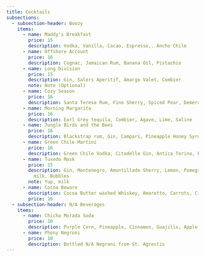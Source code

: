 ```yaml
---
title: Cocktails
subsections:
  - subsection-header: Boozy
    items:
      - name: Maddy's Breakfast
        price: 15
        description: Vodka, Vanilla, Cacao, Espresso,. Ancho Chile
      - name: Offshore Account
        price: 16
        description: Cognac, Jamaican Rum, Banana Oil, Pistachio
      - name: Long Division
        price: 15
        description: Gin, Salers Aperitif, Amargo Valet, Combier
        note: Note (Optional)
      - name: Cozy Season
        price: 16
        description: Santa Teresa Rum, Fino Sherry, Spiced Pear, Demerara, Mole Bitters
      - name: Morning Margarita
        price: 16
        description: Earl Grey tequila, Combier, Agave, Lime, Saline
      - name: Jungle Birds and the Bees
        price: 16
        description: Blackstrap rum, Gin, Campari, Pineapple Honey Syrup, lemon
      - name: Green Chile Martini
        price: 16
        description: Green Chile Vodka, Citadelle Gin, Antica Torino, Elixir Vegetal
      - name: Tuxedo Mask
        price: 15
        description: Gin, Montenegro, Amontillado Sherry, Lemon, Pomegranate, Clarified
          milk, Bubbles
        note: Yup, milk
      - name: Cocoa Beware
        description: Cocoa Butter washed Whiskey, Amaretto, Carrots, Cinnamon
        price: 16
  - subsection-header: N/A Beverages
    items:
      - name: Chicha Morada Soda
        price: 10
        description: Purple Corn, Pineapple, Cinnamon, Guajillo, Apple, Clove
      - name: Phony Negroni
        price: 10
        description: Bottled N/A Negroni from St. Agrestis
---
```

